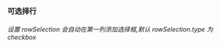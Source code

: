 ### 可选择行

###### 设置 rowSelection 会自动在第一列添加选择框,默认 rowSelection.type 为 checkbox

<code src='./SelectBasic.tsx'></code>

